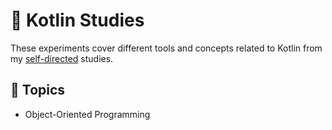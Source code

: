 # :robot: Kotlin Studies

These experiments cover different tools and concepts related to Kotlin from my [self-directed](https://github.com/DanielBrito/self-learning) studies.

## :bookmark_tabs: Topics

- Object-Oriented Programming
